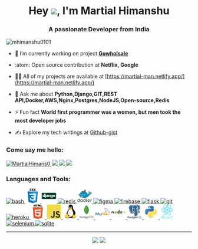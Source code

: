 
<!-- ![Luck](https://tenor.com/view/programmer-cycle-programmer-cycle-life-programmer-life-gif-18995470.gif) -->
<!-- ![linux](https://user-images.githubusercontent.com/81439109/144758776-26fa2a91-fb97-403b-b46d-13ef5178b926.gif) -->



<h1 align="center">Hey <img src="https://github.com/TheDudeThatCode/TheDudeThatCode/blob/master/Assets/Hi.gif" width="29px">, I'm Martial Himanshu</h1>
<h3 align="center">A passionate Developer from India</h3>

<p align="left"> <img src="https://komarev.com/ghpvc/?username=mhimanshu0101&label=Profile%20views&color=0e75b6&style=flat" alt="mhimanshu0101" /> </p>

<p align="left"> </p>

- 🔭 I’m currently working on project [**Gowholsale**](https://github.com/gowholsale)

- :atom: Open source contribution at **Netflix, Google**

- 👨‍💻 All of my projects are available at [https://martial-man.netlify.app/](https://martial-man.netlify.app/)

- 💬 Ask me about **Python,Django,GIT,REST API,Docker,AWS,Nginx,Postgres,NodeJS,Open-source,Redis**

- ⚡ Fun fact **World first programmer was a women, but men took the most developer jobs**

- ✍️ Explore my tech writings at [Github-gist](https://gist.github.com/mhimanshu0101)

### Come say me hello:

<a href="https://twitter.com/MartialHimansh0" target="blank">
  <img src="https://img.shields.io/twitter/follow/MartialHimansh0?logo=twitter&style=for-the-badge" alt="MartialHimans0" />
</a>
<a href="https://www.linkedin.com/in/i-mhimanshu/">
  <img src="https://img.shields.io/badge/LinkedIn-0077B5?style=for-the-badge&logo=linkedin&logoColor=white" />
</a>
<a href="https://discord.gg/martial#9821">
  <img src="https://img.shields.io/badge/Discord-7289DA?style=for-the-badge&logo=discord&logoColor=white" />
</a>
<a href="mailto:mhimanshu0101@gmail.com">
  <img src="https://img.shields.io/badge/Gmail-D14836?style=for-the-badge&logo=gmail&logoColor=white">
</a>

</h3>

<h3 align="left">Languages and Tools:</h3>
<p align="left"> <a href="https://www.gnu.org/software/bash/" target="_blank"> <img src="https://www.vectorlogo.zone/logos/gnu_bash/gnu_bash-icon.svg" alt="bash" width="40" height="40"/> </a> <a href="https://www.w3schools.com/css/" target="_blank"> <img src="https://raw.githubusercontent.com/devicons/devicon/master/icons/css3/css3-original-wordmark.svg" alt="css3" width="40" height="40"/> </a> <a href="https://www.djangoproject.com/" target="_blank"> <img src="https://raw.githubusercontent.com/devicons/devicon/master/icons/django/django-original.svg" alt="django" width="40" height="40"/>
  </a><a href="https://redis.io/"><img src="https://www.vectorlogo.zone/logos/redis/redis-icon.svg" alt="redis" width="40" height="40">
</a> <a href="https://www.docker.com/" target="_blank"> <img src="https://raw.githubusercontent.com/devicons/devicon/master/icons/docker/docker-original-wordmark.svg" alt="docker" width="40" height="40"/> </a> <a href="https://www.figma.com/" target="_blank"> <img src="https://www.vectorlogo.zone/logos/figma/figma-icon.svg" alt="figma" width="40" height="40"/> </a> <a href="https://firebase.google.com/" target="_blank"> <img src="https://www.vectorlogo.zone/logos/firebase/firebase-icon.svg" alt="firebase" width="40" height="40"/> </a> <a href="https://flask.palletsprojects.com/" target="_blank"> <img src="https://www.vectorlogo.zone/logos/pocoo_flask/pocoo_flask-icon.svg" alt="flask" width="40" height="40"/> </a> <a href="https://git-scm.com/" target="_blank"> <img src="https://www.vectorlogo.zone/logos/git-scm/git-scm-icon.svg" alt="git" width="40" height="40"/> </a> <a href="https://heroku.com" target="_blank"> <img src="https://www.vectorlogo.zone/logos/heroku/heroku-icon.svg" alt="heroku" width="40" height="40"/> </a> <a href="https://www.w3.org/html/" target="_blank"> <img src="https://raw.githubusercontent.com/devicons/devicon/master/icons/html5/html5-original-wordmark.svg" alt="html5" width="40" height="40"/> </a> <a href="https://developer.mozilla.org/en-US/docs/Web/JavaScript" target="_blank"> <img src="https://raw.githubusercontent.com/devicons/devicon/master/icons/javascript/javascript-original.svg" alt="javascript" width="40" height="40"/> </a> <a href="https://www.linux.org/" target="_blank"> <img src="https://raw.githubusercontent.com/devicons/devicon/master/icons/linux/linux-original.svg" alt="linux" width="40" height="40"/> </a> <a href="https://www.mongodb.com/" target="_blank"> <img src="https://raw.githubusercontent.com/devicons/devicon/master/icons/mongodb/mongodb-original-wordmark.svg" alt="mongodb" width="40" height="40"/> </a> <a href="https://www.mysql.com/" target="_blank"> <img src="https://raw.githubusercontent.com/devicons/devicon/master/icons/mysql/mysql-original-wordmark.svg" alt="mysql" width="40" height="40"/> </a> <a href="https://nodejs.org" target="_blank"> <img src="https://raw.githubusercontent.com/devicons/devicon/master/icons/nodejs/nodejs-original-wordmark.svg" alt="nodejs" width="40" height="40"/> </a> <a href="https://www.postgresql.org" target="_blank"> <img src="https://raw.githubusercontent.com/devicons/devicon/master/icons/postgresql/postgresql-original-wordmark.svg" alt="postgresql" width="40" height="40"/> </a> <a href="https://www.python.org" target="_blank"> <img src="https://raw.githubusercontent.com/devicons/devicon/master/icons/python/python-original.svg" alt="python" width="40" height="40"/> </a> <a href="https://reactjs.org/" target="_blank"> <img src="https://raw.githubusercontent.com/devicons/devicon/master/icons/react/react-original-wordmark.svg" alt="react" width="40" height="40"/> </a> <a href="https://www.selenium.dev" target="_blank"> <img src="https://raw.githubusercontent.com/detain/svg-logos/780f25886640cef088af994181646db2f6b1a3f8/svg/selenium-logo.svg" alt="selenium" width="40" height="40"/> </a> <a href="https://www.sqlite.org/" target="_blank"> <img src="https://www.vectorlogo.zone/logos/sqlite/sqlite-icon.svg" alt="sqlite" width="40" height="40"/> </a>  </p>

<!-- <h3 align="left">
<a href="https://www.buymeacoffee.com/mhimanshu">
  <img align="left" src="https://cdn.buymeacoffee.com/buttons/v2/default-yellow.png" height="50" width="210" alt="Mhimanshu" />
</a>
</h3> -->
<!-- <p>
<img align="left" src="https://github-readme-stats.vercel.app/api/top-langs?username=mhimanshu0101&show_icons=true&locale=en&layout=compact" alt="mhimanshu0101" />
</p> -->

---
<!-- <p align="center">
  <img  width="40%" src="https://github-readme-stats.vercel.app/api?username=mhimanshu0101&show_icons=true&locale=en" alt="mhimanshu0101" />
  <img width="40%" src="https://github-readme-streak-stats.herokuapp.com/?user=mhimanshu0101" alt="mhimanshu0101" />
</p> -->
<p align="center">
  <img width="48%" src="https://github-readme-stats.vercel.app/api?username=mhimanshu0101&show_icons=true" />
  <img width="48%" src="https://github-readme-streak-stats.herokuapp.com/?user=mhimanshu0101" />
</p>


